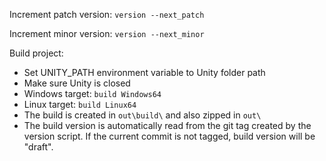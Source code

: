 Increment patch version:
```version --next_patch```

Increment minor version:
```version --next_minor```

Build project:
* Set UNITY_PATH environment variable to Unity folder path
* Make sure Unity is closed
* Windows target: `build Windows64`
* Linux target: `build Linux64`
* The build is created in `out\build\` and also zipped in `out\`
* The build version is automatically read from the git tag created by the version script. If the current commit is not tagged, build version will be "draft".
